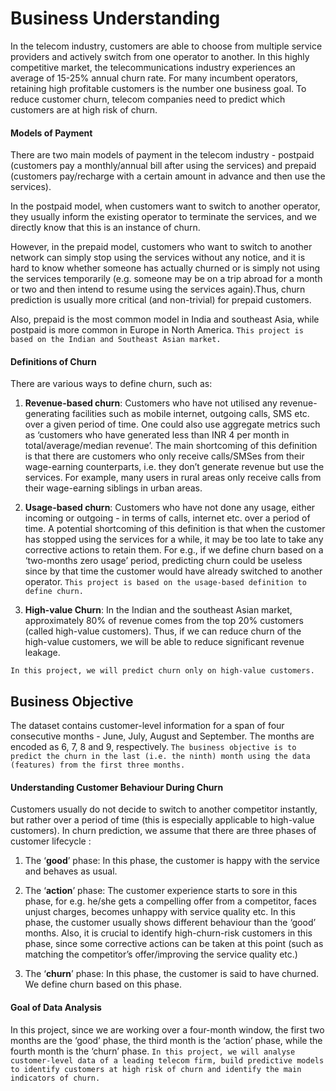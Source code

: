 # Business Understanding

In the telecom industry, customers are able to choose from multiple service providers and actively switch from one operator to another. In this highly competitive market, the telecommunications industry experiences an average of 15-25% annual churn rate. For many incumbent operators, retaining high profitable customers is the number one business goal. To reduce customer churn, telecom companies need to predict which customers are at high risk of churn.

#### Models of Payment

There are two main models of payment in the telecom industry - postpaid (customers pay a monthly/annual bill after using the services) and prepaid (customers pay/recharge with a certain amount in advance and then use the services).

In the postpaid model, when customers want to switch to another operator, they usually inform the existing operator to terminate the services, and we directly know that this is an instance of churn.

However, in the prepaid model, customers who want to switch to another network can simply stop using the services without any notice, and it is hard to know whether someone has actually churned or is simply not using the services temporarily (e.g. someone may be on a trip abroad for a month or two and then intend to resume using the services again).Thus, churn prediction is usually more critical (and non-trivial) for prepaid customers.

Also, prepaid is the most common model in India and southeast Asia, while postpaid is more common in Europe in North America. `This project is based on the Indian and Southeast Asian market.`



#### Definitions of Churn
There are various ways to define churn, such as:

1. **Revenue-based churn**: Customers who have not utilised any revenue-generating facilities such as mobile internet, outgoing calls, SMS etc. over a given period of time. One could also use aggregate metrics such as ‘customers who have generated less than INR 4 per month in total/average/median revenue’. The main shortcoming of this definition is that there are customers who only receive calls/SMSes from their wage-earning counterparts, i.e. they don’t generate revenue but use the services. For example, many users in rural areas only receive calls from their wage-earning siblings in urban areas.
2. **Usage-based churn**: Customers who have not done any usage, either incoming or outgoing - in terms of calls, internet etc. over a period of time. A potential shortcoming of this definition is that when the customer has stopped using the services for a while, it may be too late to take any corrective actions to retain them. For e.g., if we define churn based on a ‘two-months zero usage’ period, predicting churn could be useless since by that time the customer would have already switched to another operator.
`This project is based on the usage-based definition to define churn.`

3. **High-value Churn**: In the Indian and the southeast Asian market, approximately 80% of revenue comes from the top 20% customers (called high-value customers). Thus, if we can reduce churn of the high-value customers, we will be able to reduce significant revenue leakage.

`In this project, we will predict churn only on high-value customers.`

## Business Objective
The dataset contains customer-level information for a span of four consecutive months - June, July, August and September. The months are encoded as 6, 7, 8 and 9, respectively. `The business objective is to predict the churn in the last (i.e. the ninth) month using the data (features) from the first three months.`

#### Understanding Customer Behaviour During Churn

Customers usually do not decide to switch to another competitor instantly, but rather over a period of time (this is especially applicable to high-value customers). In churn prediction, we assume that there are three phases of customer lifecycle :

1. The ‘**good**’ phase: In this phase, the customer is happy with the service and behaves as usual.

2. The ‘**action**’ phase: The customer experience starts to sore in this phase, for e.g. he/she gets a compelling offer from a competitor, faces unjust charges, becomes unhappy with service quality etc. In this phase, the customer usually shows different behaviour than the ‘good’ months. Also, it is crucial to identify high-churn-risk customers in this phase, since some corrective actions can be taken at this point (such as matching the competitor’s offer/improving the service quality etc.)

3. The ‘**churn**’ phase: In this phase, the customer is said to have churned. We define churn based on this phase.

#### Goal of Data Analysis
In this project, since we are working over a four-month window, the first two months are the ‘good’ phase, the third month is the ‘action’ phase, while the fourth month is the ‘churn’ phase.
`In this project, we will analyse customer-level data of a leading telecom firm, build predictive models to identify customers at high risk of churn and identify the main indicators of churn.`


